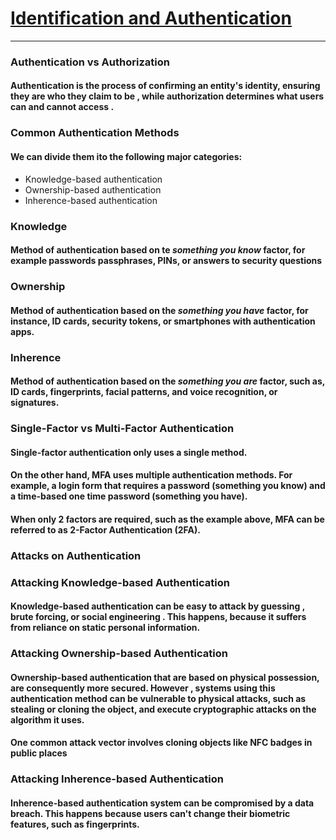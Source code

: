 # [Identification and Authentication](https://owasp.org/Top10/A07_2021-Identification_and_Authentication_Failures/)
***
### Authentication vs Authorization
#### Authentication is the process of confirming an entity's identity, ensuring they are who they claim to be , while authorization determines what users can and cannot access .

### Common Authentication Methods
#### We can divide them ito the following major categories:
* Knowledge-based authentication
* Ownership-based authentication
* Inherence-based authentication

### Knowledge
#### Method of authentication based on te ***something you know*** factor, for example  passwords passphrases, PINs, or answers to security questions

### Ownership
#### Method of authentication based on the ***something you have*** factor, for instance, ID cards, security tokens, or smartphones with authentication apps.

### Inherence
#### Method of authentication based on the ***something you are*** factor, such as, ID cards, fingerprints, facial patterns, and voice recognition, or signatures.


### Single-Factor vs Multi-Factor Authentication
#### Single-factor authentication only uses a single method. 
#### On the other hand, MFA uses multiple authentication methods. For example, a login form that requires a password (**something you know**) and a time-based one time password (**something you have**).
#### When only 2 factors are required, such as the example above, MFA can be referred to as 2-Factor Authentication (2FA).

### Attacks on Authentication
### Attacking Knowledge-based Authentication
#### Knowledge-based authentication can be easy to attack by guessing , brute forcing, or social engineering . This happens, because it suffers from reliance on static personal information. 

### Attacking Ownership-based Authentication
#### Ownership-based authentication that are based on physical possession, are consequently more secured. However , systems using this authentication method can be vulnerable to physical attacks, such as stealing or cloning the object, and execute cryptographic attacks on the algorithm it uses.
#### One common attack vector involves cloning objects like NFC badges in public places

### Attacking Inherence-based Authentication
#### Inherence-based authentication system can be compromised by a data breach. This happens because users can't change their biometric features, such as fingerprints.

